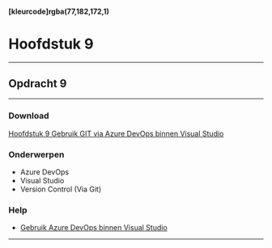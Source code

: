 #### [kleurcode]rgba(77,182,172,1)

# Hoofdstuk 9

---
## Opdracht 9
---

### Download
[Hoofdstuk 9 Gebruik GIT via Azure DevOps binnen Visual Studio](https://elo.kw1c.nl/CMS/Studie/811%20ICT-Academie/811%20VakkenInhoud/%5BB.08%20C++%5D%20C++/25187%20%C2%A0%20Applicatie-%20en%20mediaontwikkelaar/Periode%2007/Productie/02.%20Opdrachten/Opdracht%209.pdf)

### Onderwerpen
*	Azure DevOps
*	Visual Studio
*	Version Control (Via Git)

### Help
*	[Gebruik Azure DevOps binnen Visual Studio](https://elo.kw1c.nl/CMS/Studie/811%20ICT-Academie/811%20VakkenInhoud/%5BB.08%20C++%5D%20C++/25187%20%C2%A0%20Applicatie-%20en%20mediaontwikkelaar/Periode%2007/Productie/01.%20Reader/Handleiding%20gebruik%20Azure%20DevOps.pdf)

---
